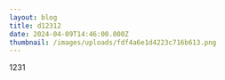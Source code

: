 ```yaml
---
layout: blog
title: d12312
date: 2024-04-09T14:46:00.000Z
thumbnail: /images/uploads/fdf4a6e1d4223c716b613.png
---
```

1231
